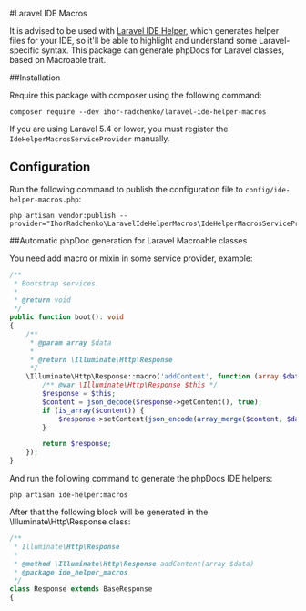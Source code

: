 #Laravel IDE Macros

It is advised to be used with [Laravel IDE Helper](https://github.com/barryvdh/laravel-ide-helper), which generates helper files for your IDE, so it'll be able to highlight and understand some Laravel-specific syntax.
This package can generate phpDocs for Laravel classes, based on Macroable trait.

##Installation

Require this package with composer using the following command:

```
composer require --dev ihor-radchenko/laravel-ide-helper-macros
```

If you are using Laravel 5.4 or lower, you must register the `IdeHelperMacrosServiceProvider` manually.

## Configuration
Run the following command to publish the configuration file to `config/ide-helper-macros.php`:
```
php artisan vendor:publish --provider="IhorRadchenko\LaravelIdeHelperMacros\IdeHelperMacrosServiceProvider"
```

##Automatic phpDoc generation for Laravel Macroable classes

You need add macro or mixin in some service provider, example:
```php
/**
 * Bootstrap services.
 *
 * @return void
 */
public function boot(): void
{
    /**
     * @param array $data
     *
     * @return \Illuminate\Http\Response
     */
    \Illuminate\Http\Response::macro('addContent', function (array $data) {
        /** @var \Illuminate\Http\Response $this */
        $response = $this;
        $content = json_decode($response->getContent(), true);
        if (is_array($content)) {
            $response->setContent(json_encode(array_merge($content, $data)));
        }

        return $response;
    });
}
```
 
And run the following command to generate the phpDocs IDE helpers:
```
php artisan ide-helper:macros
```

After that the following block will be generated in the \Illuminate\Http\Response class: 
```php
/**
 * Illuminate\Http\Response
 *
 * @method \Illuminate\Http\Response addContent(array $data)
 * @package ide_helper_macros
 */
class Response extends BaseResponse
{
```